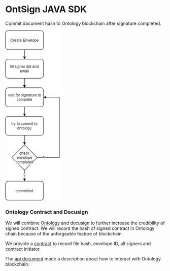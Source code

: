 # OntSign JAVA SDK


Commit document hash to Ontology blockchain after signature completed.

![img](process.png)

### Ontology Contract and Docusign

We will combine [Ontology](https://ont.io) and docusign to further increase the credibility of signed contract.
We will record the hash of signed contract in Ontology chain because of the unforgeable feature of blockchain.

We provide a [contract](contracts/envelope.py) to record file hash, envelope ID, all signers and contract initiator.

The [api document](src/main/java/com/ontology/ontsign/READEME.md) made a description about how to interact
with Ontology blockchain.